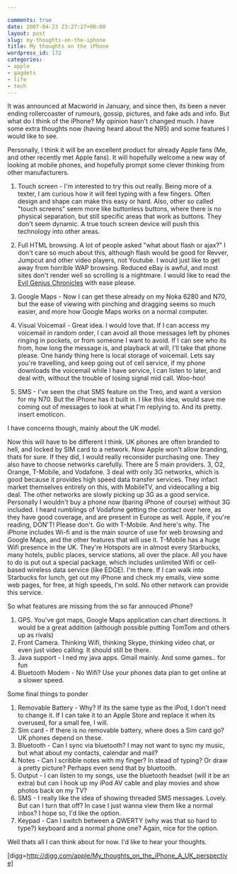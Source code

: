 ```yaml
---

comments: true
date: 2007-04-23 23:27:27+00:00
layout: post
slug: my-thoughts-on-the-iphone
title: My thoughts on the iPhone
wordpress_id: 172
categories:
- apple
- gagdets
- life
- tech
---
```


It was announced at Macworld in January, and since then, its been a never ending rollercoaster of rumours, gossip, pictures, and fake ads and info. But what do I think of the iPhone?
My opinion hasn't changed much. I have some extra thoughts now (having heard about the N95) and some features I would like to see.




Personally, I think it will be an excellent product for already Apple fans (Me, and other recently met Apple fans). It will hopefully welcome a new way of looking at mobile phones, and hopefully prompt some clever thinking from other manufacturers.




1. Touch screen - I'm interested to try this out really. Being more of a texter, I am curious how it will feel typing with a few fingers. Often design and shape can make this easy or hard. Also, other so called "touch screens" seem more like buttonless buttons, where there is no physical separation, but still specific areas that work as buttons. They don't seem dynamic. A true touch screen device will push this technology into other areas.




2. Full HTML browsing. A lot of people asked "what about flash or ajax?" I don't care so much about this, although flash would be good for Revver, Jumpcut and other video players, not Youtube. I would just like to get away from horrible WAP browsing. Reduced eBay is awful, and most sites don't render well so scrolling is a nightmare. I would like to read the [Evil Genius Chronicles](http://www.evilgeniuschronicles.org/wordpress) with ease please.




3. Google Maps - Now I can get these already on my Noka 6280 and N70, but the ease of viewing with pinching and dragging seems so much easier, and more how Google Maps works on a normal computer.




4. Visual Voicemail - Great idea. I would love that. If I can access my voicemail in random order, I can avoid all those messages left by phones ringing in pockets, or from someone I want to avoid. If I can see who its from, how long the message is, and playback at will, I'll take that phone please. One handy thing here is local storage of voicemail. Lets say you're travelling, and keep going out of cell service, if my phone downloads the voicemail while I have service, I can listen to later, and deal with, without the trouble of losing signal mid call.  Woo-hoo!




5. SMS - I've seen the chat SMS feature on the Treo, and want a version for my N70. But the iPhone has it built in. I like this idea, would save me coming out of messages to look at what I'm replying to. And its pretty. insert emoticon.




I have concerns though, mainly about the UK model.




Now this will have to be different I think. UK phones are often branded to hell, and locked by SIM card to a network. Now Apple won't allow branding, thats for sure. If they did, I would really reconsider purchasing one. They also have to choose networks carefully. There are 5 main providers. 3, O2, Orange, T-Mobile,  and Vodafone. 3 deal with only 3G networks, which is good because it provides high speed data transfer services. They infact market themselves entirely on this, with MobileTV, and videocalling a big deal.
The other networks are slowly picking up 3G as a good service. Personally I  wouldn't buy a phone now (baring iPhone of course) without 3G included.
I heard rumblings of Vodafone getting the contact over here, as they have good coverage, and are present in Europe as well.  Apple, if you're reading, DON'T! Please don't. Go with T-Mobile. And here's why.
The iPhone includes Wi-fi and is the main source of use for web browsing and Google Maps, and the other features that will use it. T-Mobile has a huge Wifi presence in the UK. They're Hotspots are in almost every Starbucks, many hotels, public places, service stations, all over the place. All you have to do is put out a special package, which includes unlimited Wifi or cell-based wireless data service (like EDGE). I'm there. If I can walk into Starbucks for lunch, get out my iPhone and check my emails, view some web pages, for free, at high speeds, I'm sold. No other network can provide this service.




So what features are missing from the so far annouced iPhone?
1. GPS. You've got maps, Google Maps application can chart directions. It would be a great addition (although possible putting TomTom and others up as rivals)
2. Front Camera. Thinking Wifi, thinking Skype, thinking video chat, or even just video calling. It should still be there.
3. Java support - I ned my java apps. Gmail mainly. And some games.. for fun
4. Bluetooth Modem - No Wifi? Use your phones data plan to get online at a slower speed.




Some final things to ponder
1. Removable Battery - Why? If its the same type as the iPod, I don't need to change it. If I can take it to an Apple Store and replace it when its overused, for a small fee, I will.
2. Sim card - If there is no removable battery, where does a Sim card go? UK phones depend on these.
3. Bluetooth - Can I sync via bluetooth? I may not want to sync my music, but what about my contacts, calendar and mail?
4. Notes - Can I scribble notes with my finger? In stead of typing? Or draw a pretty picture? Perhaps even send that by bluetooth.
5. Output - I can listen to my songs, use the bluetooth headset (will it be an extra) but can I hook up my iPod AV cable and play movies and show photos back on my TV?
6. SMS - I really like the idea of showing threaded SMS messages. Lovely. But can I turn that off? In case I just wanna view them like a normal inbox? I hope so, I'd like the option.
7. Keypad - Can I switch between a QWERTY (why was that so hard to type?) keyboard and a normal phone one? Again, nice for the option.




Well thats all I can think about for now. I'd like to hear your thoughts.




[digg=http://digg.com/apple/My_thoughts_on_the_iPhone_A_UK_perspective]
